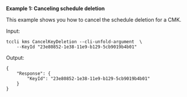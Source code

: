 **Example 1: Canceling schedule deletion**

This example shows you how to cancel the schedule deletion for a CMK.

Input: 

```
tccli kms CancelKeyDeletion --cli-unfold-argument  \
    --KeyId "23e80852-1e38-11e9-b129-5cb9019b4b01"
```

Output: 
```
{
    "Response": {
        "KeyId": "23e80852-1e38-11e9-b129-5cb9019b4b01"
    }
}
```

